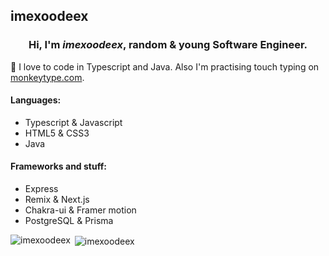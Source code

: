 ## imexoodeex
<h3 align="center">Hi, I'm <i>imexoodeex</i>, random & young <strong>Software Engineer</strong>.</h3>

🦄 I love to code in Typescript and Java. Also I'm practising touch typing on [monkeytype.com](https://monkeytype.com/profile/imexoodeex).

#### Languages:
- Typescript & Javascript
- HTML5 & CSS3
- Java

#### Frameworks and stuff:
- Express
- Remix & Next.js
- Chakra-ui & Framer motion
- PostgreSQL & Prisma

<p><img align="left" src="https://github-readme-stats.vercel.app/api/top-langs?username=imexoodeex&show_icons=true&theme=tokyonight&locale=en&layout=compact" alt="imexoodeex" /></p>


<p>&nbsp;<img align="center" src="https://github-readme-stats.vercel.app/api?username=imexoodeex&show_icons=true&theme=tokyonight&locale=en" alt="imexoodeex" /></p>

